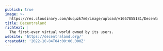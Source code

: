 ```yaml
---
publish: true
image: >-
  https://res.cloudinary.com/duquzk7m6/image/upload/v1667855181/Decentraland_logo_djisil.jpg
title: Decentraland
richtext: |
  The first-ever virtual world owned by its users.
website: 'https://decentraland.org/'
createdAt: '2022-10-04T04:00:00.000Z'
---
```


